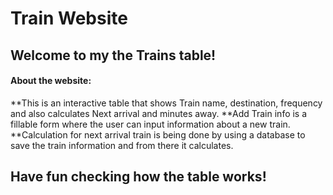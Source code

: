

# Train Website

## Welcome to my the Trains table!




#### About the website:
**This is an interactive table that shows Train name, destination, frequency and also calculates  Next arrival and minutes away.
**Add Train info is a fillable form where the user can input information about a new train.
**Calculation for next arrival train is being done by using a database to save the train information and from there it calculates.




## Have fun checking how the table works!

